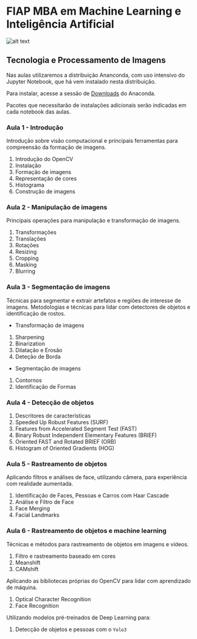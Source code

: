 # FIAP MBA em Machine Learning e Inteligência Artificial

![alt text](https://github.com/michelpf/fiap-ml-tec-proc-imagens/blob/master/computer-vision.jpg)

## Tecnologia e Processamento de Imagens

Nas aulas utilizaremos a distribuição Ananconda, com uso intensivo do Jupyter Notebook, que há vem instalado nesta distribuição.

Para instalar, acesse a sessão de [Downloads](https://www.anaconda.com/download) do Anaconda.

Pacotes que necessitarão de instalações adicionais serão indicadas em cada notebook das aulas.

### Aula 1 - Introdução

Introdução sobre visão computacional e principais ferramentas para compreensão da formação de imagens.

1. Introdução do OpenCV
2. Instalação
3. Formação de imagens
4. Representação de cores
5. Histograma
6. Construção de imagens

### Aula 2 - Manipulação de imagens

Principais operações para manipulação e transformação de imagens.

1. Transformações
2. Translações
3. Rotações
4. Resizing
5. Cropping
6. Masking
7. Blurring

### Aula 3 - Segmentação de imagens

Técnicas para segmentar e extrair artefatos e regiões de interesse de imagens.
Metodologias e técnicas para lidar com detectores de objetos e identificação de rostos.

* Transformação de imagens

1. Sharpening
2. Binarization
3. Dilatação e Erosão
4. Deteção de Borda

* Segmentação de imagens

1. Contornos
2. Identificação de Formas


### Aula 4 - Detecção de objetos

1. Descritores de características
2. Speeded Up Robust Features (SURF)
3. Features from Accelerated Segment Test (FAST)
4. Binary Robust Independent Elementary Features (BRIEF)
5. Oriented FAST and Rotated BRIEF (ORB)
6. Histogram of Oriented Gradients (HOG)

### Aula 5 - Rastreamento de objetos

Aplicando filtros e análises de face, utilizando câmera, para experiência com realidade aumentada.

1. Identificação de Faces, Pessoas e Carros com Haar Cascade
2. Análise e Filtro de Face
3. Face Merging
4. Facial Landmarks

### Aula 6 - Rastreamento de objetos e machine learning

Técnicas e métodos para rastreamento de objetos em imagens e vídeos.

1. Filtro e rastreamento baseado em cores
2. Meanshift
3. CAMshift

Aplicando as bibliotecas próprias do OpenCV para lidar com aprendizado de máquina.

1. Optical Character Recognition
2. Face Recognition

Utilizando modelos pré-treinados de Deep Learning para:

1. Detecção de objetos e pessoas com o `Yolo3`

